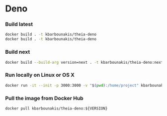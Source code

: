# Deno

### Build latest

```bash
docker build . -t kbarbounakis/theia-deno
docker build . -t kbarbounakis/theia-deno
```

### Build next

```bash
docker build --build-arg version=next . -t kbarbounakis/theia-deno:next
```

### Run locally on Linux or OS X

```bash
docker run -it --init -p 3000:3000 -v "$(pwd):/home/project" kbarbounakis/theia-deno:latest
```

### Pull the image from Docker Hub

```
docker pull kbarbounakis/theia-deno:${VERSION}
```
